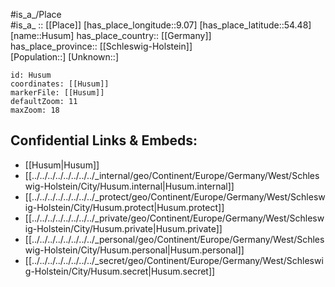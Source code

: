 ﻿---
location: [54.48,9.07] 
mapzoom: [7,12] 
mapmarker: city 
type: City
tags:
- geo/City


SpocWebEntityId: 31061
isDeleted: false
confidential: public

---
#is_a_/Place  
#is_a_ :: [[Place]] 
[has_place_longitude::9.07] 
[has_place_latitude::54.48] 
[name::Husum] 
has_place_country:: [[Germany]]  
has_place_province:: [[Schleswig-Holstein]]  
[Population::] 
[Unknown::] 


```leaflet
id: Husum
coordinates: [[Husum]] 
markerFile: [[Husum]] 
defaultZoom: 11 
maxZoom: 18
```


## Confidential Links & Embeds: 
- [[Husum|Husum]]  
- [[../../../../../../../../_internal/geo/Continent/Europe/Germany/West/Schleswig-Holstein/City/Husum.internal|Husum.internal]] 
- [[../../../../../../../../_protect/geo/Continent/Europe/Germany/West/Schleswig-Holstein/City/Husum.protect|Husum.protect]] 
- [[../../../../../../../../_private/geo/Continent/Europe/Germany/West/Schleswig-Holstein/City/Husum.private|Husum.private]] 
- [[../../../../../../../../_personal/geo/Continent/Europe/Germany/West/Schleswig-Holstein/City/Husum.personal|Husum.personal]] 
- [[../../../../../../../../_secret/geo/Continent/Europe/Germany/West/Schleswig-Holstein/City/Husum.secret|Husum.secret]] 
